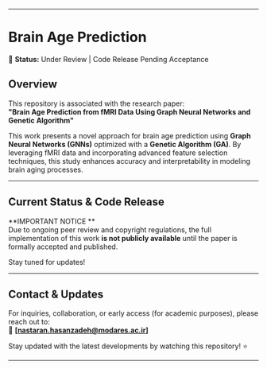
---

# **Brain Age Prediction**  

📌 **Status:** Under Review | Code Release Pending Acceptance  

## **Overview**  
This repository is associated with the research paper:  
**"Brain Age Prediction from fMRI Data Using Graph Neural Networks and Genetic Algorithm"**  

This work presents a novel approach for brain age prediction using **Graph Neural Networks (GNNs)** optimized with a **Genetic Algorithm (GA)**. By leveraging fMRI data and incorporating advanced feature selection techniques, this study enhances accuracy and interpretability in modeling brain aging processes.  

---

## **Current Status & Code Release**  
 **IMPORTANT NOTICE **  
Due to ongoing peer review and copyright regulations, the full implementation of this work **is not publicly available** until the paper is formally accepted and published.  

Stay tuned for updates! 

---


## **Contact & Updates**  
For inquiries, collaboration, or early access (for academic purposes), please reach out to:  
📧 **[nastaran.hasanzadeh@modares.ac.ir]**  

Stay updated with the latest developments by watching this repository! ⭐  

---
